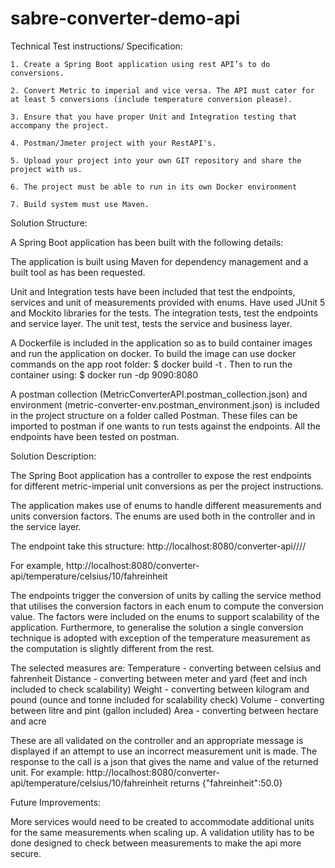 # sabre-converter-demo-api

Technical Test instructions/ Specification:

    1. Create a Spring Boot application using rest API’s to do conversions.

    2. Convert Metric to imperial and vice versa. The API must cater for at least 5 conversions (include temperature conversion please).

    3. Ensure that you have proper Unit and Integration testing that accompany the project.

    4. Postman/Jmeter project with your RestAPI's.

    5. Upload your project into your own GIT repository and share the project with us.

    6. The project must be able to run in its own Docker environment

    7. Build system must use Maven.


Solution Structure:

A Spring Boot application has been built with the following details:


The application is built using Maven for dependency management and a built tool as has been requested.

Unit and Integration tests have been included that test the endpoints, services and unit of measurements provided with enums. Have used JUnit 5 and Mockito libraries for the tests. The integration tests, test the endpoints and service layer. The unit test, tests the service and business layer.

A Dockerfile is included in the application so as to build container images and run the application on docker. To build the image can use docker commands on the app root folder:
$ docker build -t <app-image-tag-name> .
Then to run the container using:
$ docker run -dp 9090:8080 <app-image-tag-name>

A postman collection (MetricConverterAPI.postman_collection.json) and environment (metric-converter-env.postman_environment.json) is included in the project structure on a folder called Postman. These files can be imported to postman if one wants to run tests against the endpoints. All the endpoints have been tested on postman.

Solution Description:

The Spring Boot application has a controller to expose the rest endpoints for different metric-imperial unit conversions as per the project instructions.

The application makes use of enums to handle different measurements and units conversion factors. The enums are used both in the controller and in the service layer.

The endpoint take this structure:  http://localhost:8080/converter-api/<measurement>/<unit-to-convert-from>/<unit-value>/<unit-to-onvert-to>

For example,
http://localhost:8080/converter-api/temperature/celsius/10/fahreinheit

The endpoints trigger the conversion of units by calling the service method that utilises the conversion factors in each enum to compute the conversion value. The factors were included on the enums to support scalability of the application. Furthermore, to generalise the solution a single conversion technique is adopted with exception of the temperature measurement as the computation is slightly different from the rest.

The selected measures are:
Temperature - converting between celsius and fahrenheit
Distance - converting between meter and yard (feet and inch included to check scalability)
Weight - converting between kilogram and pound (ounce and tonne included for scalability check)
Volume - converting between litre and pint (gallon included)
Area - converting between hectare and acre

These are all validated on the controller and an appropriate message is displayed if an attempt to use an incorrect measurement unit is made. The response to the call is a json that gives the name and value of the returned unit.
For example:
http://localhost:8080/converter-api/temperature/celsius/10/fahreinheit returns {"fahreinheit":50.0}


Future Improvements:

More services would need to be created to accommodate additional units for the same measurements when scaling up. A validation utility has to be done designed to check between measurements to make the api more secure. 

